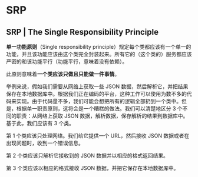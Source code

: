 # SRP

## SRP \| The Single Responsibility Principle

**单一功能原则**（Single responsibility principle）规定每个类都应该有一个单一的功能，并且该功能应该由这个类完全封装起来。所有它的（这个类的）服务都应该严密的和该功能平行（功能平行，意味着没有依赖）。

此原则意味着**一个类应该只做且只能做一件事情**。

举例来说，假如我们需要从网络上获取一些 JSON 数据，然后解析它，并把结果保存在本地数据库中。根据我们正在编码的平台，这种工作可以使用为数不多的代码来实现。由于代码量不多，我们可能会想把所有的逻辑全部扔到一个类中。但是，根据单一职责原则，这将会是一个糟糕的做法。我们可以清楚地区分 3 个不同的职责：从网络上获取 JSON 数据，解析数据，保存解析的结果到数据库中。基于此，我们应该有 3 个类。

第 1 个类应该只处理网络。我们给它提供一个 URL，然后接收 JSON 数据或者在出现问题时，收到一个错误信息。

第 2 个类应该只解析它接收到的 JSON 数据并以相应的格式返回结果。

第 3 个类应该以相应的格式接收 JSON 数据，并把它保存在本地数据库中。

